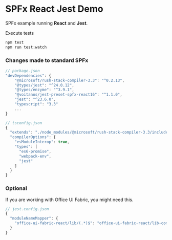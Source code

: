 # SPFx React Jest Demo

SPFx example running **React** and **Jest**.
    
Execute tests
```bash
npm test  
npm run test:watch
```

### Changes made to standard SPFx

```javascript
// package.json
"devDependencies": {
    "@microsoft/rush-stack-compiler-3.3": "^0.2.13",
    "@types/jest": "^24.0.12",
    "@types/enzyme": "^3.9.1",
    "@voitanos/jest-preset-spfx-react16": "^1.1.0",
    "jest": "^23.6.0",
    "typescript": "3.3"
    ...
}
```

```javascript
// tsconfig.json
{
  "extends": "./node_modules/@microsoft/rush-stack-compiler-3.3/includes/tsconfig-web.json",
  "compilerOptions": {
    "esModuleInterop": true,
    "types": [
      "es6-promise",
      "webpack-env",
      "jest"
    ]
  }
}
```

### Optional
If you are working with Office UI Fabric, you might need this.
```javascript
// jest.config.json
{
  "moduleNameMapper": {
    "office-ui-fabric-react/lib/(.*)$": "office-ui-fabric-react/lib-commonjs/$1"
  }
}
```